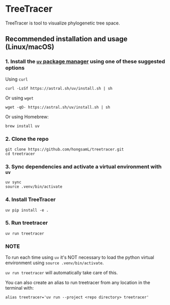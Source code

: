 # TreeTracer

TreeTracer is tool to visualize phylogenetic tree space.

## Recommended installation and usage (Linux/macOS)

### 1. Install the [`uv` package manager](https://docs.astral.sh/uv/getting-started/installation/#installation-methods) using one of these suggested options

Using `curl`
```
curl -LsSf https://astral.sh/uv/install.sh | sh
```

Or using `wget`
```
wget -qO- https://astral.sh/uv/install.sh | sh
```

Or using Homebrew:

```
brew install uv
```

### 2. Clone the repo

```
git clone https://github.com/hongsamL/treetracer.git
cd treetracer
```
### 3. Sync dependencies and activate a virtual environment with `uv`

```
uv sync
source .venv/bin/activate
```
### 4. Install TreeTracer
```
uv pip install -e .
```

### 5. Run treetracer

```
uv run treetracer
```

### NOTE

To run each time using `uv` it's NOT necessary to load the python virtual environment using `source .venv/bin/activate`. 

`uv run treetracer` will automatically take care of this.

You can also create an alias to run treetracer from any location in the terminal with:

```
alias treetracer='uv run --project <repo directory> treetracer'
```
